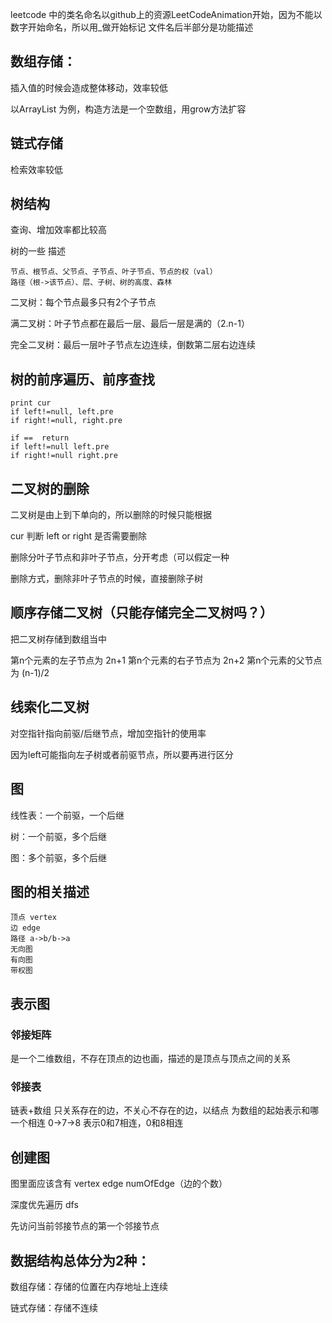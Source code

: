 leetcode 中的类名命名以github上的资源LeetCodeAnimation开始，因为不能以数字开始命名，所以用_做开始标记
文件名后半部分是功能描述

## 数组存储：

插入值的时候会造成整体移动，效率较低

以ArrayList 为例，构造方法是一个空数组，用grow方法扩容

## 链式存储

检索效率较低

## 树结构

查询、增加效率都比较高

树的一些 描述
```
节点、根节点、父节点、子节点、叶子节点、节点的权（val）
路径（根->该节点）、层、子树、树的高度、森林
```

二叉树：每个节点最多只有2个子节点

满二叉树：叶子节点都在最后一层、最后一层是满的（2.n-1）

完全二叉树：最后一层叶子节点左边连续，倒数第二层右边连续

## 树的前序遍历、前序查找

```
print cur
if left!=null, left.pre
if right!=null, right.pre

if ==  return
if left!=null left.pre
if right!=null right.pre
```

## 二叉树的删除

二叉树是由上到下单向的，所以删除的时候只能根据

cur 判断 left or right 是否需要删除

删除分叶子节点和非叶子节点，分开考虑（可以假定一种

删除方式，删除非叶子节点的时候，直接删除子树

## 顺序存储二叉树（只能存储完全二叉树吗？）

把二叉树存储到数组当中

第n个元素的左子节点为 2n+1
第n个元素的右子节点为 2n+2
第n个元素的父节点为 (n-1)/2

## 线索化二叉树

对空指针指向前驱/后继节点，增加空指针的使用率

因为left可能指向左子树或者前驱节点，所以要再进行区分

## 图

线性表：一个前驱，一个后继

树：一个前驱，多个后继

图：多个前驱，多个后继

## 图的相关描述

```
顶点 vertex
边 edge
路径 a->b/b->a
无向图
有向图
带权图
```

## 表示图

### 邻接矩阵 

是一个二维数组，不存在顶点的边也画，描述的是顶点与顶点之间的关系

### 邻接表

链表+数组 只关系存在的边，不关心不存在的边，以结点
为数组的起始表示和哪一个相连
0->7->8 表示0和7相连，0和8相连

## 创建图

图里面应该含有 vertex edge numOfEdge（边的个数）

深度优先遍历 dfs

先访问当前邻接节点的第一个邻接节点

## 数据结构总体分为2种：

数组存储：存储的位置在内存地址上连续

链式存储：存储不连续


